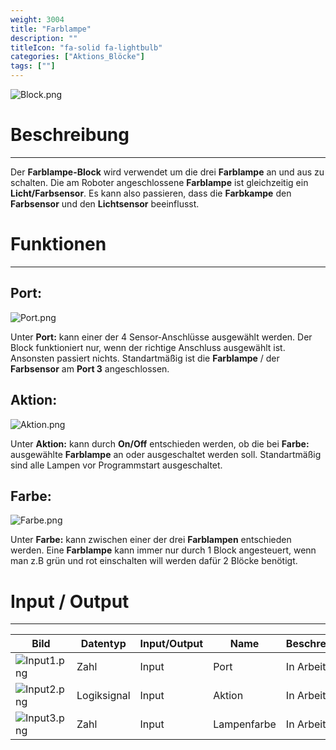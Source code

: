 ```yaml
---
weight: 3004
title: "Farblampe"
description: ""
titleIcon: "fa-solid fa-lightbulb"
categories: ["Aktions_Blöcke"]
tags: [""]
---
```


![Block.png](/images/nxt-images/Kapitel%202%20Aktion%20Bl%C3%B6cke/2.5%20Farblampe/Block.png)


# Beschreibung
---

Der **Farblampe-Block** wird verwendet um die drei **Farblampe** an und aus zu schalten. Die am Roboter angeschlossene **Farblampe** ist gleichzeitig ein **Licht/Farbsensor**. Es kann also passieren, dass die **Farbkampe** den **Farbsensor** und den **Lichtsensor** beeinflusst.

# Funktionen
---

## Port:

![Port.png](/images/nxt-images/Kapitel%202%20Aktion%20Bl%C3%B6cke/2.5%20Farblampe/Port.png)

Unter **Port:** kann einer der 4 Sensor-Anschlüsse ausgewählt werden. Der Block funktioniert nur, wenn der richtige Anschluss ausgewählt ist. Ansonsten passiert nichts. Standartmäßig ist die **Farblampe** / der **Farbsensor** am **Port 3** angeschlossen.

## Aktion:

![Aktion.png](/images/nxt-images/Kapitel%202%20Aktion%20Bl%C3%B6cke/2.5%20Farblampe/Aktion.png)

Unter **Aktion:** kann durch **On/Off** entschieden werden, ob die bei **Farbe:** ausgewählte **Farblampe** an oder ausgeschaltet werden soll. Standartmäßig sind alle Lampen vor Programmstart ausgeschaltet.

## Farbe:

![Farbe.png](/images/nxt-images/Kapitel%202%20Aktion%20Bl%C3%B6cke/2.5%20Farblampe/Farbe.png)

Unter **Farbe:** kann zwischen einer der drei **Farblampen** entschieden werden. Eine **Farblampe** kann immer nur durch 1 Block angesteuert, wenn man z.B grün und rot einschalten will werden dafür 2 Blöcke benötigt.

# Input / Output
---

| Bild                                                                                             | Datentyp    | Input/Output | Name     |Beschreibung|
| ------------------------------------------------------------------------------------------------ | ------------| ------------ |----------|------------|
| ![Input1.png](/images/nxt-images/Kapitel%202%20Aktion%20Bl%C3%B6cke/2.5%20Farblampe/Input1.png)  | Zahl        | Input  | Port        | In Arbeit 
| ![Input2.png](/images/nxt-images/Kapitel%202%20Aktion%20Bl%C3%B6cke/2.5%20Farblampe/Input2.png)  | Logiksignal | Input  | Aktion      | In Arbeit
| ![Input3.png](/images/nxt-images/Kapitel%202%20Aktion%20Bl%C3%B6cke/2.5%20Farblampe/Input3.png)  | Zahl        | Input  | Lampenfarbe | In Arbeit
